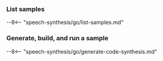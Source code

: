 ### List samples

--8<-- "speech-synthesis/go/list-samples.md"

### Generate, build, and run a sample

--8<-- "speech-synthesis/go/generate-code-synthesis.md"
